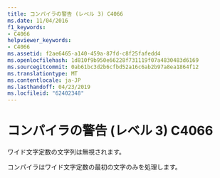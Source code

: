 ```yaml
---
title: コンパイラの警告 (レベル 3) C4066
ms.date: 11/04/2016
f1_keywords:
- C4066
helpviewer_keywords:
- C4066
ms.assetid: f2ae6465-a140-459a-87fd-c8f25fafedd4
ms.openlocfilehash: 1d810f9b950e66228f731119f07a4830483d6169
ms.sourcegitcommit: 0ab61bc3d2b6cfbd52a16c6ab2b97a8ea1864f12
ms.translationtype: MT
ms.contentlocale: ja-JP
ms.lasthandoff: 04/23/2019
ms.locfileid: "62402348"
---
```

# <a name="compiler-warning-level-3-c4066"></a>コンパイラの警告 (レベル 3) C4066

ワイド文字定数の文字列は無視されます。

コンパイラはワイド文字定数の最初の文字のみを処理します。